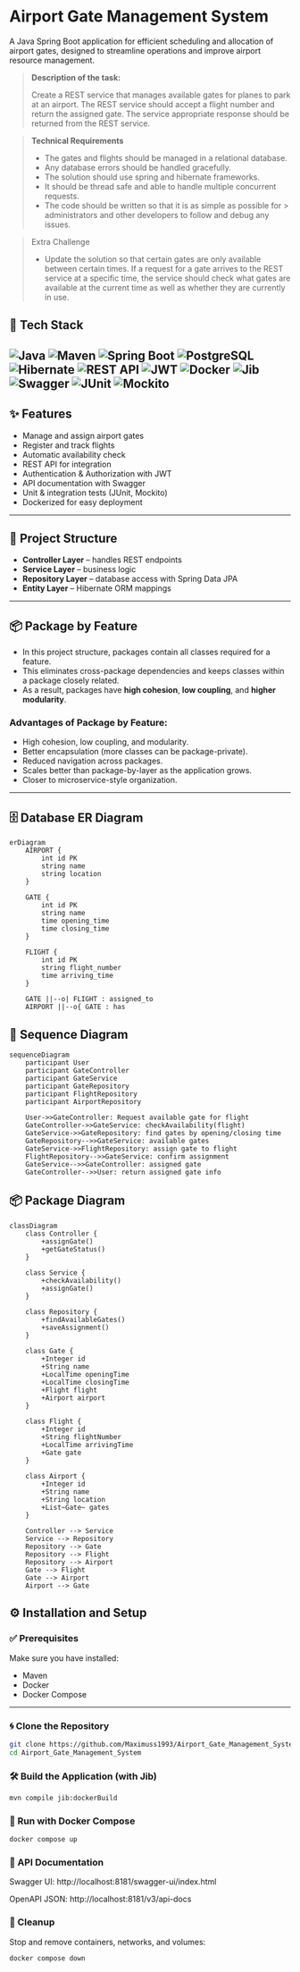 # **Airport Gate Management System**
A Java Spring Boot application for efficient scheduling and allocation of airport 
gates, designed to streamline operations and improve airport resource management.

> **Description of the task:**
>
> Create a REST service that manages available gates for planes to park at an
> airport. The REST service should accept a flight number and return the
> assigned gate. The service appropriate response should be returned from
> the REST service.

> **Technical Requirements**
> - The gates and flights should be managed in a relational database.
> - Any database errors should be handled gracefully.
> - The solution should use spring and hibernate frameworks.
> - It should be thread safe and able to handle multiple concurrent requests.
> - The code should be written so that it is as simple as possible for
    > administrators and other developers to follow and debug any issues.

> Extra Challenge
> - Update the solution so that certain gates are only available between certain
    times. If a request for a gate arrives to the REST service at a specific
    time,
    the service should check what gates are available at the current time as
    well
    as whether they are currently in use.


## 🚀 Tech Stack

![Java](https://img.shields.io/badge/Java-17-blue?logo=openjdk&logoColor=white)
![Maven](https://img.shields.io/badge/Maven-Apache-red?logo=apachemaven&logoColor=white)
![Spring Boot](https://img.shields.io/badge/Spring_Boot-3-green?logo=springboot&logoColor=white)
![PostgreSQL](https://img.shields.io/badge/PostgreSQL-DB-336791?logo=postgresql&logoColor=white)
![Hibernate](https://img.shields.io/badge/Hibernate-ORM-brown?logo=hibernate&logoColor=white)
![REST API](https://img.shields.io/badge/REST-API-orange?logo=fastapi&logoColor=white)
![JWT](https://img.shields.io/badge/Auth-JWT-yellow?logo=jsonwebtokens&logoColor=white)
![Docker](https://img.shields.io/badge/Docker-Containerization-2496ED?logo=docker&logoColor=white)
![Jib](https://img.shields.io/badge/Docker-Jib-lightblue?logo=googlecloud&logoColor=white)
![Swagger](https://img.shields.io/badge/API-Docs-brightgreen?logo=swagger&logoColor=white)
![JUnit](https://img.shields.io/badge/Tests-JUnit25-brightgreen?logo=java&logoColor=white)
![Mockito](https://img.shields.io/badge/Tests-Mockito-orange?logo=java&logoColor=white)
---

## ✨ Features
- Manage and assign airport gates
- Register and track flights
- Automatic availability check
- REST API for integration
- Authentication & Authorization with JWT
- API documentation with Swagger
- Unit & integration tests (JUnit, Mockito)
- Dockerized for easy deployment
---

## 📂 Project Structure
- **Controller Layer** – handles REST endpoints
- **Service Layer** – business logic
- **Repository Layer** – database access with Spring Data JPA
- **Entity Layer** – Hibernate ORM mappings
---

## 📦 Package by Feature
- In this project structure, packages contain all classes required for a feature.
- This eliminates cross-package dependencies and keeps classes within a package closely related.
- As a result, packages have **high cohesion**, **low coupling**, and **higher modularity**.

### Advantages of Package by Feature:
- High cohesion, low coupling, and modularity.
- Better encapsulation (more classes can be package-private).
- Reduced navigation across packages.
- Scales better than package-by-layer as the application grows.
- Closer to microservice-style organization.
---

## 🗄️ Database ER Diagram
```mermaid
erDiagram
    AIRPORT {
        int id PK
        string name
        string location
    }

    GATE {
        int id PK
        string name
        time opening_time
        time closing_time
    }

    FLIGHT {
        int id PK
        string flight_number
        time arriving_time
    }

    GATE ||--o| FLIGHT : assigned_to
    AIRPORT ||--o{ GATE : has

```

## 🔄 Sequence Diagram
```mermaid
sequenceDiagram
    participant User
    participant GateController
    participant GateService
    participant GateRepository
    participant FlightRepository
    participant AirportRepository

    User->>GateController: Request available gate for flight
    GateController->>GateService: checkAvailability(flight)
    GateService->>GateRepository: find gates by opening/closing time
    GateRepository-->>GateService: available gates
    GateService->>FlightRepository: assign gate to flight
    FlightRepository-->>GateService: confirm assignment
    GateService-->>GateController: assigned gate
    GateController-->>User: return assigned gate info
```

## 📦 Package Diagram
```mermaid
classDiagram
    class Controller {
        +assignGate()
        +getGateStatus()
    }

    class Service {
        +checkAvailability()
        +assignGate()
    }

    class Repository {
        +findAvailableGates()
        +saveAssignment()
    }

    class Gate {
        +Integer id
        +String name
        +LocalTime openingTime
        +LocalTime closingTime
        +Flight flight
        +Airport airport
    }

    class Flight {
        +Integer id
        +String flightNumber
        +LocalTime arrivingTime
        +Gate gate
    }

    class Airport {
        +Integer id
        +String name
        +String location
        +List~Gate~ gates
    }

    Controller --> Service
    Service --> Repository
    Repository --> Gate
    Repository --> Flight
    Repository --> Airport
    Gate --> Flight
    Gate --> Airport
    Airport --> Gate
```

## ⚙️ Installation and Setup

### ✅ Prerequisites
Make sure you have installed:
- Maven
- Docker
- Docker Compose
---

### 🌀 Clone the Repository
```bash
git clone https://github.com/Maximuss1993/Airport_Gate_Management_System.git
cd Airport_Gate_Management_System
``` 

### 🛠️ Build the Application (with Jib)
```bash
mvn compile jib:dockerBuild
``` 

### 🚀 Run with Docker Compose
```bash
docker compose up
``` 

### 📖 API Documentation

Swagger UI: http://localhost:8181/swagger-ui/index.html

OpenAPI JSON: http://localhost:8181/v3/api-docs


### 🧹 Cleanup
Stop and remove containers, networks, and volumes:
```bash
docker compose down
```